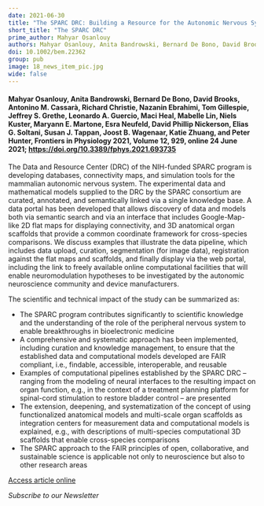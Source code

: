 ```yaml
---
date: 2021-06-30
title: "The SPARC DRC: Building a Resource for the Autonomic Nervous System Community"
short_title: "The SPARC DRC"
prime_author: Mahyar Osanlouy
authors: Mahyar Osanlouy, Anita Bandrowski, Bernard De Bono, David Brooks, Antonino M. Cassarà, Richard Christie, Nazanin Ebrahimi, Tom Gillespie, Jeffrey S. Grethe, Leonardo A. Guercio, Maci Heal, Mabelle Lin, Niels Kuster, Maryann E. Martone, Esra Neufeld, David Phillip Nickerson, Elias G. Soltani, Susan J. Tappan, Joost B. Wagenaar, Katie Zhuang, and Peter Hunter, Frontiers in Physiology 2021, Volume 12, 929, online 24 June 2021
doi: 10.1002/bem.22362
group: pub
image: 18_news_item_pic.jpg
wide: false
---
```

#### Mahyar Osanlouy, Anita Bandrowski, Bernard De Bono, David Brooks, Antonino M. Cassarà, Richard Christie, Nazanin Ebrahimi, Tom Gillespie, Jeffrey S. Grethe, Leonardo A. Guercio, Maci Heal, Mabelle Lin, Niels Kuster, Maryann E. Martone, Esra Neufeld, David Phillip Nickerson, Elias G. Soltani, Susan J. Tappan, Joost B. Wagenaar, Katie Zhuang, and Peter Hunter, Frontiers in Physiology 2021, Volume 12, 929, online 24 June 2021; https://doi.org/10.3389/fphys.2021.693735

The Data and Resource Center (DRC) of the NIH-funded SPARC program is developing databases, connectivity maps, and simulation tools for the mammalian autonomic nervous system. The experimental data and mathematical models supplied to the DRC by the SPARC consortium are curated, annotated, and semantically linked via a single knowledge base. A data portal has been developed that allows discovery of data and models both via semantic search and via an interface that includes Google-Map-like 2D flat maps for displaying connectivity, and 3D anatomical organ scaffolds that provide a common coordinate framework for cross-species comparisons. We discuss examples that illustrate the data pipeline, which includes data upload, curation, segmentation (for image data), registration against the flat maps and scaffolds, and finally display via the web portal, including the link to freely available online computational facilities that will enable neuromodulation hypotheses to be investigated by the autonomic neuroscience community and device manufacturers.

The scientific and technical impact of the study can be summarized as:

+ The SPARC program contributes significantly to scientific knowledge and the understanding of the role of the peripheral nervous system to enable breakthroughs in bioelectronic medicine
+ A comprehensive and systematic approach has been implemented, including curation and knowledge management, to ensure that the established data and computational models developed are FAIR compliant, i.e., findable, accessible, interoperable, and reusable
+ Examples of computational pipelines established by the SPARC DRC – ranging from the modeling of neural interfaces to the resulting impact on organ function, e.g., in the context of a treatment planning platform for spinal-cord stimulation to restore bladder control – are presented
+ The extension, deepening, and systematization of the concept of using functionalized anatomical models and multi-scale organ scaffolds as integration centers for measurement data and computational models is explained, e.g., with descriptions of multi-species computational 3D scaffolds that enable cross-species comparisons
+ The SPARC approach to the FAIR principles of open, collaborative, and sustainable science is applicable not only to neuroscience but also to other research areas

[Access article online](https://www.frontiersin.org/articles/10.3389/fphys.2021.693735/full)

*Subscribe to our Newsletter*
